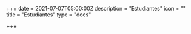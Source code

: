 +++
date = 2021-07-07T05:00:00Z
description = "Estudiantes"
icon = ""
title = "Estudiantes"
type = "docs"

+++
